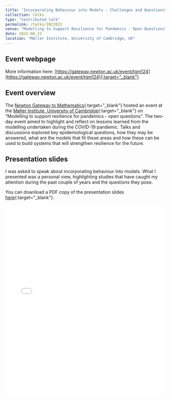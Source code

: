```yaml
---
title: "Incorporating Behaviour into Models - Challenges and Questions"
collection: talks
type: "Contributed talk"
permalink: /talks/INI2022
venue: "Modelling to Support Resilience for Pandemics - Open Questions"
date: 2022-06-23
location: "Møller Institute, University of Cambridge, UK"
---
```


[LD_link]: https://warwick.ac.uk/fac/sci/maths/people/staff/dyson/

## Event webpage

More information here: [https://gateway.newton.ac.uk/event/tgm124](https://gateway.newton.ac.uk/event/tgm124){:target="_blank"}

## Event overview

The [Newton Gateway to Mathematics](https://gateway.newton.ac.uk){:target="_blank"} hosted an event at the [Møller Institute,  University of Cambridge](https://www.mollerinstitute.com){:target="_blank"} on “Modelling to support resilience for pandemics - open questions”. The two-day event aimed to highlight and reflect on lessons learned from the modelling undertaken during the COVID-19 pandemic. Talks and discussions explored key epidemiological questions, how they may be answered, what are the models that fit these areas and how these can be used to build systems that will strengthen resilience for the future.

## Presentation slides
I was asked to speak about incorporating behaviour into models. What I presented was a personal view, highlighting studies that have caught my attention during the past couple of years and the questions they pose.

You can download a PDF copy of the presentation slides [here](/files/TalkSlides/INI_EpiBehaviouralModelling_23June2022.pdf){:target="_blank"}.
<iframe src="/files/TalkSlides/INI_EpiBehaviouralModelling_23June2022.pdf" width="100%" height="600" frameborder="no" border="0" marginwidth="0" marginheight="0"></iframe>
